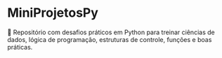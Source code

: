 # MiniProjetosPy
🐍 Repositório com desafios práticos em Python para treinar ciências de dados, lógica de programação, estruturas de controle, funções e boas práticas.
